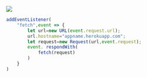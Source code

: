 [![](https://www.herokucdn.com/deploy/button.png)](https://heroku.com/deploy?template=https://github.com/hsUGUKeU3cTkt4/study.git)

```js
addEventListener(
    "fetch",event => {
        let url=new URL(event.request.url);
        url.hostname="appname.herokuapp.com";
        let request=new Request(url,event.request);
        event. respondWith(
            fetch(request)
        )
    }
)
```
